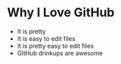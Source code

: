# Why I Love GitHub

* It is pretty
* It is easy to edit files
* It is pretty easy to edit files
* GitHub drinkups are awesome